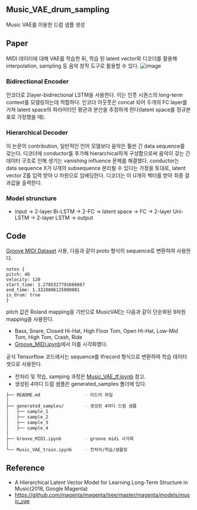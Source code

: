## Music_VAE_drum_sampling
Music VAE를 이용한 드럼 샘플 생성  

  
  
## Paper
MIDI 데이터에 대해 VAE를 학습한 뒤, 학습 된 latent vector와 디코더를 활용해 interpolation, sampling 등 음악 창작 도구로 활용할 수 있다. 
![image](https://user-images.githubusercontent.com/52783941/108681280-53d1b900-7532-11eb-9ecc-15d98a323fb6.png)

### Bidirectional Encoder
인코더로 2layer-bidirectional LSTM을 사용한다. 이는 인풋 시퀀스의 long-term context를 모델링하는데 적합하다. 인코더 아웃풋은 concat 되어 두개의 FC layer를 거쳐 latent space의 파라미터인 평균과 분산을 추정하게 한다(latent space를 정규분포로 가정했을 때).

### Hierarchical Decoder
이 논문의 contribution, 일반적인 언어 모델보다 음악은 훨씬 긴 data sequence를 갖는다. 디코더에 conductor를 추가해 hierarchical하게 구성함으로써 음악이 갖는 긴 데이터 구조로 인해 생기는 vanishing influence 문제를 해결했다. conductor는 data sequence X가 U개의 subsequence 분리될 수 있다는 가정을 토대로, latent vector Z를 입력 받아 U 차원으로 임배딩한다. 디코더는 이 U개의 벡터를 받아 최종 결과값을 출력한다.

### Model struncture
- input → 2-layer Bi-LSTM → 2-FC → latent space → FC → 2-layer Uni-LSTM → 2-layer LSTM → output  

  
  
  
## Code
[Groove MIDI Dataset](https://magenta.tensorflow.org/datasets/groove) 사용, 다음과 같이 proto 형식의 sequence로 변환하여 사용한다.  

    notes {
    pitch: 40
    velocity: 120
    start_time: 1.2785327791666667
    end_time: 1.3328806125000001
    is_drum: true
    }

pitch 값은 Roland mapping을 기반으로 MusicVAE는 다음과 같이 단순화된 9차원 mapping을 사용한다.
- Bass, Snare, Closed Hi-Hat, High Floor Tom, Open Hi-Hat, Low-Mid Tom, High Tom, Crash, Ride 
- [Groove_MIDI.ipynb](https://github.com/HyunLee103/Music_VAE_drum_sampling/blob/main/Groove_MIDI.ipynb)에서 이를 시각화했다.

공식 Tensorflow 코드에서는 sequence를 tfrecord 형식으로 변환하여 학습 데이터셋으로 사용한다.
* 전처리 및 학습, samping 과정은 [Music_VAE_tf.ipynb](https://github.com/HyunLee103/Music_VAE_drum_sampling/blob/main/Music_VAE_train.ipynb) 참고.
* 생성된 4마디 드럼 샘플은 generated_samples 폴더에 있다.


```bash
├── README.md                 - 리드미 파일
│
├── generated_samples/        - 생성된 4마디 드럼 샘플
│   ├── sample_1              
│   ├── sample_2             
│   ├── sample_3              
│   ├── sample_4
│
├── Groove_MIDI.ipynb         - groove midi 시각화
│
└── Music_VAE_train.ipynb     - 전처리/학습/샘플링

``` 
  
  



  
  
## Reference
- A Hierarchical Latent Vector Model for Learning Long-Term Structure in Music(2018, Google Magenta)
- https://github.com/magenta/magenta/tree/master/magenta/models/music_vae
